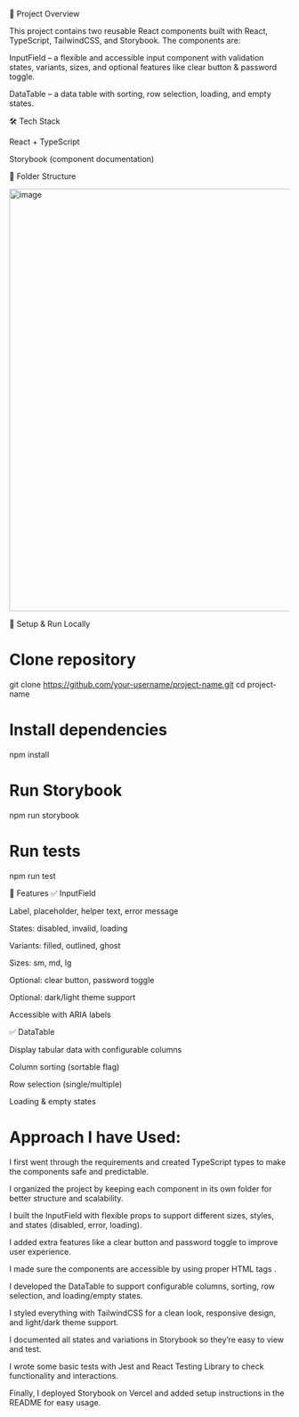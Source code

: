 📘 Project Overview

This project contains two reusable React components built with React, TypeScript, TailwindCSS, and Storybook.
The components are:

InputField – a flexible and accessible input component with validation states, variants, sizes, and optional features like clear button & password toggle.

DataTable – a data table with sorting, row selection, loading, and empty states.

🛠️ Tech Stack

React + TypeScript

Storybook (component documentation)

📂 Folder Structure

<img width="751" height="759" alt="image" src="https://github.com/user-attachments/assets/7ff1cca5-b80c-4f36-b57f-349ed418191b" />


🚀 Setup & Run Locally
# Clone repository
git clone https://github.com/your-username/project-name.git
cd project-name

# Install dependencies
npm install

# Run Storybook
npm run storybook

# Run tests
npm run test

🎯 Features
✅ InputField

Label, placeholder, helper text, error message

States: disabled, invalid, loading

Variants: filled, outlined, ghost

Sizes: sm, md, lg

Optional: clear button, password toggle

Optional: dark/light theme support

Accessible with ARIA labels

✅ DataTable

Display tabular data with configurable columns

Column sorting (sortable flag)

Row selection (single/multiple)

Loading & empty states

<h1>Approach I have Used:</h1> 

I first went through the requirements and created TypeScript types to make the components safe and predictable.

I organized the project by keeping each component in its own folder for better structure and scalability.

I built the InputField with flexible props to support different sizes, styles, and states (disabled, error, loading).

I added extra features like a clear button and password toggle to improve user experience.

I made sure the components are accessible by using proper HTML tags .

I developed the DataTable to support configurable columns, sorting, row selection, and loading/empty states.

I styled everything with TailwindCSS for a clean look, responsive design, and light/dark theme support.

I documented all states and variations in Storybook so they’re easy to view and test.

I wrote some basic tests with Jest and React Testing Library to check functionality and interactions.

Finally, I deployed Storybook on Vercel and added setup instructions in the README for easy usage.
